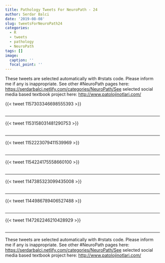 ```yaml
---
title: Pathology Tweets For NeuroPath - 24
author: Serdar Balci
date: '2019-08-08'
slug: tweetsForNeuroPath24
categories:
  - R
  - tweets
  - pathology
  - NeuroPath
tags: []
image:
  caption: ''
  focal_point: ''
---
```



These tweets are selected automatically with #rstats code. Please inform me if any is inappropriate.
See other #NeuroPath pages here: https://serdarbalci.netlify.com/categories/NeuroPath/See selected social media based textbook project here: http://www.patolojinotlari.com/

{{< tweet 1157303346698555393 >}}
<br>
<br>
<hr>
{{< tweet 1153158031481290753 >}}
<br>
<br>
<hr>
{{< tweet 1152223079411539969 >}}
<br>
<br>
<hr>
{{< tweet 1154224175558660100 >}}
<br>
<br>
<hr>
{{< tweet 1147385323099435008 >}}
<br>
<br>
<hr>
{{< tweet 1144986789406527488 >}}
<br>
<br>
<hr>
{{< tweet 1147262246210428929 >}}
<br>
<br>
<hr>


These tweets are selected automatically with #rstats code. Please inform me if any is inappropriate.
See other #NeuroPath pages here: https://serdarbalci.netlify.com/categories/NeuroPath/See selected social media based textbook project here: http://www.patolojinotlari.com/
